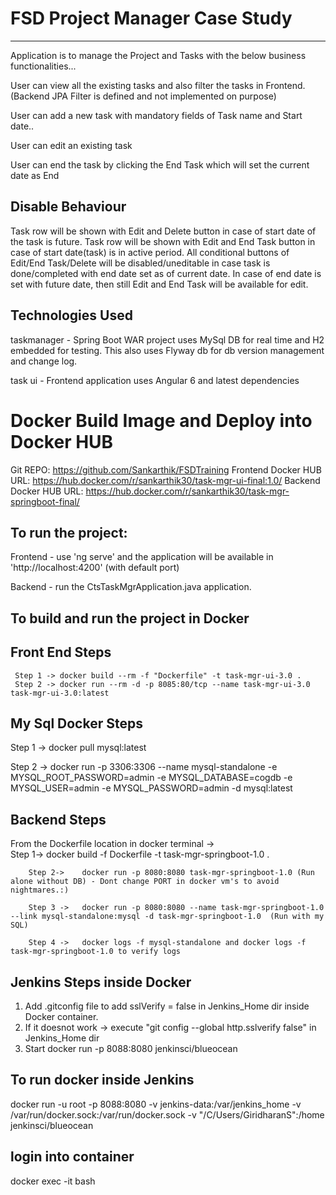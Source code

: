 # FSD Project Manager Case Study
--------------------------------------------

Application is to manage the Project and Tasks with the below business functionalities...

User can view all the existing tasks and also filter the tasks in Frontend. (Backend JPA Filter is defined and not implemented on purpose)

User can add a new task with mandatory fields of Task name and Start date..

User can edit an existing task

User can end the task by clicking the End Task which will set the current date as End

Disable Behaviour
-----------------
Task row will be shown with Edit and Delete button in case of start date of the task is future.
Task row will be shown with Edit and End Task button in case of start date(task) is in active period.
All conditional buttons of Edit/End Task/Delete will be disabled/uneditable in case task is done/completed with end date set as of current date.
In case of end date is set with future date, then still Edit and End Task will be available for edit.


Technologies Used
------------------
taskmanager - Spring Boot WAR project uses MySql DB for real time and H2 embedded for testing.
This also uses Flyway db for db version management and change log.

task ui - Frontend application uses Angular 6 and latest dependencies 


# Docker Build Image and Deploy into Docker HUB


Git REPO: https://github.com/Sankarthik/FSDTraining
Frontend Docker HUB URL:  https://hub.docker.com/r/sankarthik30/task-mgr-ui-final:1.0/
Backend Docker HUB URL:  https://hub.docker.com/r/sankarthik30/task-mgr-springboot-final/

To run the project:
---------------------

Frontend - use 'ng serve' and the application will be available in 'http://localhost:4200' (with default port)

Backend - run the CtsTaskMgrApplication.java application.

To build and run the project in Docker
----------------------------------------
Front End Steps
----------------
	 Step 1 -> docker build --rm -f "Dockerfile" -t task-mgr-ui-3.0 .
	 Step 2 -> docker run --rm -d -p 8085:80/tcp --name task-mgr-ui-3.0 task-mgr-ui-3.0:latest


My Sql Docker Steps
--------------------
  Step 1 -> docker pull mysql:latest
  
  Step 2 -> docker run -p 3306:3306 --name mysql-standalone -e MYSQL_ROOT_PASSWORD=admin -e MYSQL_DATABASE=cogdb -e MYSQL_USER=admin -e MYSQL_PASSWORD=admin -d mysql:latest


Backend Steps
---------------
From the Dockerfile location in docker terminal ->  
		Step 1->    docker build -f Dockerfile -t task-mgr-springboot-1.0 . 
		
		Step 2->    docker run -p 8080:8080 task-mgr-springboot-1.0 (Run alone without DB) - Dont change PORT in docker vm's to avoid nightmares.:)
		
		Step 3 ->   docker run -p 8080:8080 --name task-mgr-springboot-1.0 --link mysql-standalone:mysql -d task-mgr-springboot-1.0  (Run with my SQL)
		
        Step 4 ->   docker logs -f mysql-standalone and docker logs -f task-mgr-springboot-1.0 to verify logs
		
		
Jenkins Steps inside Docker
---------------------------
1) Add .gitconfig file to add sslVerify = false in Jenkins_Home dir inside Docker container.
2) If it doesnot work -> execute "git config --global http.sslverify false" in Jenkins_Home dir
2) Start docker run -p 8088:8080 jenkinsci/blueocean


To run docker inside Jenkins
----------------------------
docker run -u root -p 8088:8080 -v jenkins-data:/var/jenkins_home -v /var/run/docker.sock:/var/run/docker.sock -v "/C/Users/GiridharanS":/home jenkinsci/blueocean

login into container
--------------------
docker exec -it <mycontainer> bash



